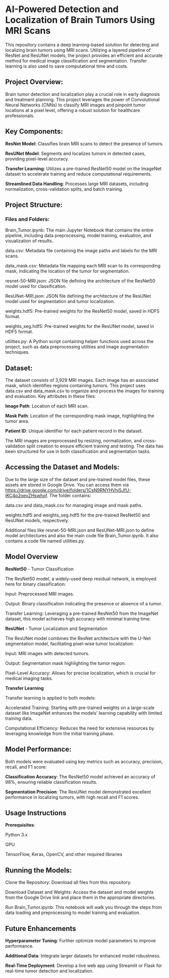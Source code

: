 # AI-Powered Detection and Localization of Brain Tumors Using MRI Scans

This repository contains a deep learning-based solution for detecting and localizing brain tumors using MRI scans. Utilizing a layered pipeline of ResNet and ResUNet models, the project provides an efficient and accurate method for medical image classification and segmentation. Transfer learning is also used to save computational time and costs.

## Project Overview:

Brain tumor detection and localization play a crucial role in early diagnosis and treatment planning. This project leverages the power of Convolutional Neural Networks (CNNs) to classify MRI images and pinpoint tumor locations at a pixel level, offering a robust solution for healthcare professionals.

## Key Components:

__ResNet Model__: Classifies brain MRI scans to detect the presence of tumors.

__ResUNet Model__: Segments and localizes tumors in detected cases, providing pixel-level accuracy.

__Transfer Learning__: Utilizes a pre-trained ResNet50 model on the ImageNet dataset to accelerate training and reduce computational requirements.

__Streamlined Data Handling__: Processes large MRI datasets, including normalization, cross-validation splits, and batch training.

## Project Structure:

### Files and Folders:

Brain_Tumor.ipynb:
The main Jupyter Notebook that contains the entire pipeline, including data preprocessing, model training, evaluation, and visualization of results.

data.csv:
Metadata file containing the image paths and labels for the MRI scans.

data_mask.csv:
Metadata file mapping each MRI scan to its corresponding mask, indicating the location of the tumor for segmentation.

resnet-50-MRI.json:
JSON file defining the architecture of the ResNet50 model used for classification.

ResUNet-MRI.json:
JSON file defining the architecture of the ResUNet model used for segmentation and tumor localization.

weights.hdf5:
Pre-trained weights for the ResNet50 model, saved in HDF5 format.

weights_seg.hdf5:
Pre-trained weights for the ResUNet model, saved in HDF5 format.

utilities.py:
A Python script containing helper functions used across the project, such as data preprocessing utilities and image augmentation techniques.

## Dataset:

The dataset consists of 3,929 MRI images. Each image has an associated mask, which identifies regions containing tumors. This project uses data.csv and data_mask.csv to organize and process the images for training and evaluation. Key attributes in these files:

__Image Path__: Location of each MRI scan.

__Mask Path__: Location of the corresponding mask image, highlighting the tumor area.

__Patient ID__: Unique identifier for each patient record in the dataset.

The MRI images are preprocessed by resizing, normalization, and cross-validation split creation to ensure efficient training and testing. The data has been structured for use in both classification and segmentation tasks.

## Accessing the Dataset and Models:

Due to the large size of the dataset and pre-trained model files, these assets are stored in Google Drive. You can access them via https://drive.google.com/drive/folders/1CsN9RNYHVhi5JfU-lKC4p2oevZHswhof. The folder contains:

data.csv and data_mask.csv for managing image and mask paths.

weights.hdf5 and weights_seg.hdf5 for the pre-trained ResNet50 and ResUNet models, respectively.

Additional files like resnet-50-MRI.json and ResUNet-MRI.json to define model architectures and also the main code file Brain_Tumor.ipynb. It also contains a code file named utilities.py.

## Model Overview

__ResNet50__ - Tumor Classification

The ResNet50 model, a widely-used deep residual network, is employed here for binary classification:

Input: Preprocessed MRI images.

Output: Binary classification indicating the presence or absence of a tumor.

Transfer Learning: Leveraging a pre-trained ResNet50 from the ImageNet dataset, this model achieves high accuracy with minimal training time.

__ResUNet__ - Tumor Localization and Segmentation

The ResUNet model combines the ResNet architecture with the U-Net segmentation model, facilitating pixel-wise tumor localization:

Input: MRI images with detected tumors.

Output: Segmentation mask highlighting the tumor region.

Pixel-Level Accuracy: Allows for precise localization, which is crucial for medical imaging tasks.

__Transfer Learning__

Transfer learning is applied to both models:

Accelerated Training: Starting with pre-trained weights on a large-scale dataset like ImageNet enhances the models’ learning capability with limited training data.

Computational Efficiency: Reduces the need for extensive resources by leveraging knowledge from the initial training phase.

## Model Performance:

Both models were evaluated using key metrics such as accuracy, precision, recall, and F1 score:

__Classification Accuracy__: The ResNet50 model achieved an accuracy of 98%, ensuring reliable classification results.

__Segmentation Precision__: The ResUNet model demonstrated excellent performance in localizing tumors, with high recall and F1 scores.

## Usage Instructions

__Prerequisites__:

Python 3.x

GPU

TensorFlow, Keras, OpenCV, and other required libraries

## Running the Models:

Clone the Repository: Download all files from this repository.

Download Dataset and Weights: Access the dataset and model weights from the Google Drive link and place them in the appropriate directories.

Run Brain_Tumor.ipynb: This notebook will walk you through the steps from data loading and preprocessing to model training and evaluation.

## Future Enhancements

__Hyperparameter Tuning__: Further optimize model parameters to improve performance.

__Additional Data__: Integrate larger datasets for enhanced model robustness.

__Real-Time Deployment__: Develop a live web app using Streamlit or Flask for real-time tumor detection and localization.
